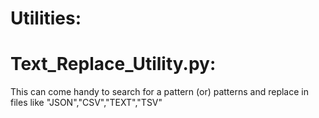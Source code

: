 # Utilities:

# Text_Replace_Utility.py: 
  This can come handy to search for a pattern (or) patterns and replace in files like "JSON","CSV","TEXT","TSV"

